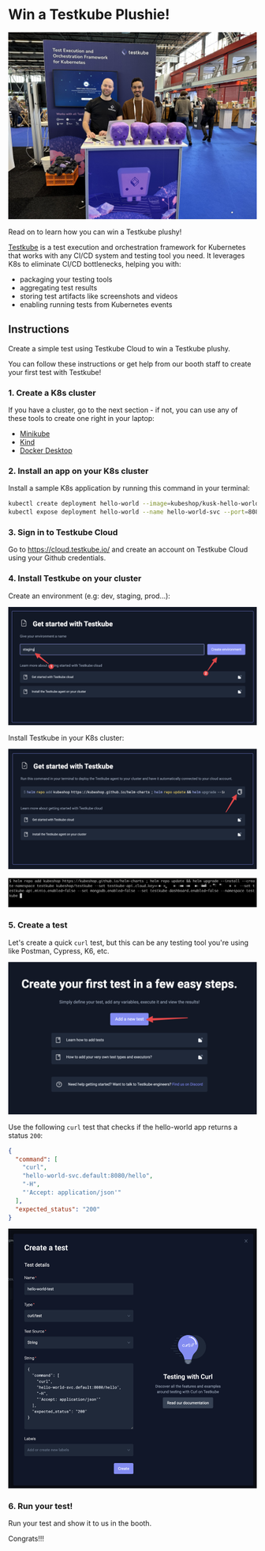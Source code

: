 # Win a Testkube Plushie!

![Testkube Plushies 2023](../img/testkube-kubecon-23.jpg)

Read on to learn how you can win a Testkube plushy!

[Testkube](https://testkube.io) is a test execution and orchestration framework for Kubernetes that works with any CI/CD system and testing tool you need. It leverages K8s to eliminate CI/CD bottlenecks, helping you with:
- packaging your testing tools 
- aggregating test results
- storing test artifacts like screenshots and videos
- enabling running tests from Kubernetes events

## Instructions

Create a simple test using Testkube Cloud to win a Testkube plushy. 

You can follow these instructions or get help from our booth staff to create your first test with Testkube!

### 1. Create a K8s cluster

If you have a cluster, go to the next section - if not, you can use any of these tools to create one right in your laptop: 
- [Minikube](https://minikube.sigs.k8s.io/)
- [Kind](https://kind.sigs.k8s.io/)
- [Docker Desktop](https://docs.docker.com/desktop/kubernetes/)

### 2. Install an app on your K8s cluster

Install a sample K8s application by running this command in your terminal: 

```sh 
kubectl create deployment hello-world --image=kubeshop/kusk-hello-world:v1.0.0
kubectl expose deployment hello-world --name hello-world-svc --port=8080
```

### 3. Sign in to Testkube Cloud

Go to https://cloud.testkube.io/ and create an account on Testkube Cloud using your Github credentials.

### 4. Install Testkube on your cluster

Create an environment (e.g: dev, staging, prod...): 

![Create env](../img/kubecon-contest-create-env.png)

Install Testkube in your K8s cluster: 

![Copy helm command](../img/conference-kubecon-copy-help.png)

![Install Testkube on CLI](../img/conference-kubecon-helm-install.png)

### 5. Create a test

Let's create a quick `curl` test, but this can be any testing tool you're using like Postman, Cypress, K6, etc. 

![Create test with Testkube Cloud](../img/conference-kubecon-create-test.png)

Use the following `curl` test that checks if the hello-world app returns a status `200`: 

```json
{
  "command": [
    "curl",
    "hello-world-svc.default:8080/hello",
    "-H",
    "'Accept: application/json'"
  ],
  "expected_status": "200"
}
```

![Create Test Form](../img/conference-kubecon-create-form.png)

### 6. Run your test!

Run your test and show it to us in the booth. 

Congrats!!!


